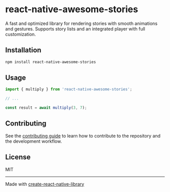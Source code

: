 # react-native-awesome-stories

A fast and optimized library for rendering stories with smooth animations and gestures. Supports story lists and an integrated player with full customization.

## Installation

```sh
npm install react-native-awesome-stories
```

## Usage


```js
import { multiply } from 'react-native-awesome-stories';

// ...

const result = await multiply(3, 7);
```


## Contributing

See the [contributing guide](CONTRIBUTING.md) to learn how to contribute to the repository and the development workflow.

## License

MIT

---

Made with [create-react-native-library](https://github.com/callstack/react-native-builder-bob)
